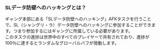 ### SLデータ防壁へのハッキングとは？

ギャング本部にある「SLデータ防壁へのハッキング」AFKタスクを行うことで、SL（シャングリ・ラ）データ防壁へのハッキングに参加することができます。つまり参加するにはギャングに所属している必要があります。  
このタスクの進捗は世界中のすべてのプレイヤーで共有されており、進捗が100％に達するとランダムなグローバルバフが発動します。
